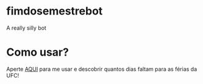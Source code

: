 # fimdosemestrebot
A really silly bot

# Como usar?
Aperte [AQUI](http://t.me/fimdosemestrebotufc) para me usar e descobrir quantos dias faltam para as férias da UFC!
